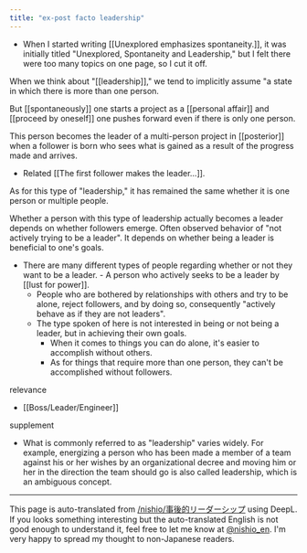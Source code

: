 ```yaml
---
title: "ex-post facto leadership"
---
```


- When I started writing [[Unexplored emphasizes spontaneity.]], it was initially titled "Unexplored, Spontaneity and Leadership," but I felt there were too many topics on one page, so I cut it off.

When we think about "[[leadership]]," we tend to implicitly assume "a state in which there is more than one person.

But [[spontaneously]] one starts a project as a [[personal affair]] and [[proceed by oneself]] one pushes forward even if there is only one person.

This person becomes the leader of a multi-person project in [[posterior]] when a follower is born who sees what is gained as a result of the progress made and arrives.
- Related [[The first follower makes the leader...]].

As for this type of "leadership," it has remained the same whether it is one person or multiple people.

Whether a person with this type of leadership actually becomes a leader depends on whether followers emerge.
Often observed behavior of "not actively trying to be a leader". It depends on whether being a leader is beneficial to one's goals.
- There are many different types of people regarding whether or not they want to be a leader.
        - A person who actively seeks to be a leader by [[lust for power]].
    - People who are bothered by relationships with others and try to be alone, reject followers, and by doing so, consequently "actively behave as if they are not leaders".
    - The type spoken of here is not interested in being or not being a leader, but in achieving their own goals.
        - When it comes to things you can do alone, it's easier to accomplish without others.
        - As for things that require more than one person, they can't be accomplished without followers.

relevance
- [[Boss/Leader/Engineer]]


supplement
- What is commonly referred to as "leadership" varies widely. For example, energizing a person who has been made a member of a team against his or her wishes by an organizational decree and moving him or her in the direction the team should go is also called leadership, which is an ambiguous concept.

---
This page is auto-translated from [/nishio/事後的リーダーシップ](https://scrapbox.io/nishio/事後的リーダーシップ) using DeepL. If you looks something interesting but the auto-translated English is not good enough to understand it, feel free to let me know at [@nishio_en](https://twitter.com/nishio_en). I'm very happy to spread my thought to non-Japanese readers.